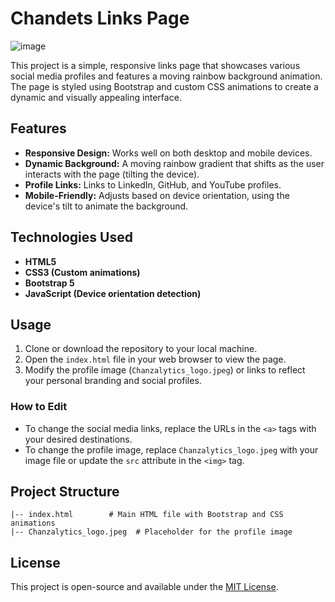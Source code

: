 # Chandets Links Page
![image](https://github.com/user-attachments/assets/eee4bab0-c5fb-4c39-bf8d-88cd686d16db)

This project is a simple, responsive links page that showcases various social media profiles and features a moving rainbow background animation. The page is styled using Bootstrap and custom CSS animations to create a dynamic and visually appealing interface.

## Features

- **Responsive Design:** Works well on both desktop and mobile devices.
- **Dynamic Background:** A moving rainbow gradient that shifts as the user interacts with the page (tilting the device).
- **Profile Links:** Links to LinkedIn, GitHub, and YouTube profiles.
- **Mobile-Friendly:** Adjusts based on device orientation, using the device's tilt to animate the background.

## Technologies Used

- **HTML5**
- **CSS3 (Custom animations)**
- **Bootstrap 5**
- **JavaScript (Device orientation detection)**

## Usage

1. Clone or download the repository to your local machine.
2. Open the `index.html` file in your web browser to view the page.
3. Modify the profile image (`Chanzalytics_logo.jpeg`) or links to reflect your personal branding and social profiles.

### How to Edit

- To change the social media links, replace the URLs in the `<a>` tags with your desired destinations.
- To change the profile image, replace `Chanzalytics_logo.jpeg` with your image file or update the `src` attribute in the `<img>` tag.

## Project Structure

```plaintext
|-- index.html        # Main HTML file with Bootstrap and CSS animations
|-- Chanzalytics_logo.jpeg  # Placeholder for the profile image
```

## License

This project is open-source and available under the [MIT License](LICENSE).
